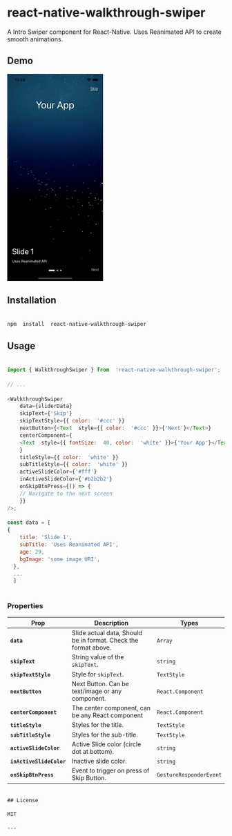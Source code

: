 
# react-native-walkthrough-swiper

  

A Intro Swiper component for React-Native. Uses Reanimated API to create smooth animations.



## Demo

![Demo](https://github.com/naheed-shamim/react-native-walkthrough-swiper/blob/main/example/assets/demo.gif?raw=true)

## Installation

  

```sh

npm  install  react-native-walkthrough-swiper

```

  

## Usage

  

```js

import { WalkthroughSwiper } from  'react-native-walkthrough-swiper';

// ...

<WalkthroughSwiper
    data={sliderData}
    skipText={'Skip'}
    skipTextStyle={{ color:  '#ccc' }}
    nextButton={<Text  style={{ color:  '#ccc' }}>{'Next'}</Text>}
    centerComponent={
    <Text  style={{ fontSize:  40, color:  'white' }}>{'Your App'}</Text>
    }
    titleStyle={{ color:  'white' }}
    subTitleStyle={{ color:  'white' }}
    activeSlideColor={'#fff'}
    inActiveSlideColor={'#b2b2b2'}
    onSkipBtnPress={() => {
    // Navigate to the next screen
    }}
/>;

const data = [
{
    title: 'Slide 1',
    subTitle: 'Uses Reanimated API',
    age: 29,
    bgImage: 'some image URI',
  },
  ...
  ]
  
  ```
### Properties

| Prop                     | Description                                                     | Types             |
| ------------------------ | --------------------------------------------------------------- | ----------------- |
| **`data`**               | Slide actual data, Should be in format. Check the format above. | `Array`           |
| **`skipText`**           | String value of the `skipText`.                                 | `string`          |
| **`skipTextStyle`**      | Style for `skipText`.                                           | `TextStyle`       |
| **`nextButton`**         | Next Button. Can be text/image or any component.                | `React.Component` |
| **`centerComponent`**    | The center component, can be any React component                | `React.Component` |
| **`titleStyle`**         | Styles for the title.                                           | `TextStyle`       |
| **`subTitleStyle`**      | Styles for the sub-title.                                       | `TextStyle`       |
| **`activeSlideColor`**   | Active Slide color (circle dot at bottom).                      | `string`          |
| **`inActiveSlideColor`** | Inactive slide color.                                           | `string`          |
| **`onSkipBtnPress`**     | Event to trigger on press of Skip Button.                       | `GestureResponderEvent`           |
```

## License

MIT

---

 
